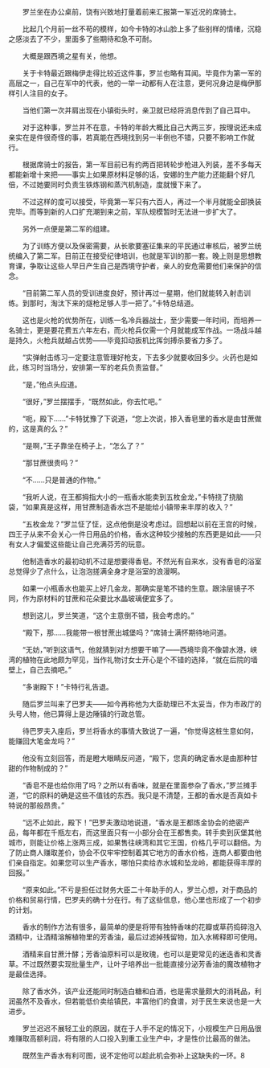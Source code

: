 　　罗兰坐在办公桌前，饶有兴致地打量着前来汇报第一军近况的席骑士。

　　比起几个月前一丝不苟的模样，如今卡特的冰山脸上多了些别样的情绪，沉稳之感淡去了不少，里面多了些期待和急不可耐。

　　大概是跟西境之星有关，他想。

　　关于卡特最近跟梅伊走得比较近这件事，罗兰也略有耳闻。毕竟作为第一军的高层之一，自己在军中的代表，他的一举一动都有人在注意，更何况身边是梅伊那样引人注目的女子。

　　当他们第一次并肩出现在小镇街头时，亲卫就已经将消息传到了自己耳中。

　　对于这种事，罗兰并不在意，卡特的年龄大概比自己大两三岁，按理说还未成亲实在是件很奇怪的事，若真能在西境找到另一半倒也不错，只要不影响工作就行。

　　根据席骑士的报告，第一军目前已有约两百把转轮步枪进入列装，差不多每天都能新增十来把——事实上如果原材料足够的话，安娜的生产能力还能翻个好几倍，不过她要同时负责生铁炼钢和蒸汽机制造，度就慢下来了。

　　不过这样的度可以接受，毕竟第一军只有六百人，再过一个半月就能全部换装完毕。而等到新的人口扩充潮到来之前，军队规模暂时无法进一步扩大了。

　　另外一点便是第二军的组建。

　　为了训练方便以及保密需要，从长歌要塞征集来的平民通过审核后，被罗兰统统编入了第二军。目前正在接受纪律培训，也就是军训的那一套。晚上则是思想教育课，争取让这些人早日产生自己是西境守护者，亲人的安危需要他们来保护的信念。

　　“目前第二军人员的受训进度良好，预计再过一星期，他们就能转入射击训练。到那时，淘汰下来的燧枪足够人手一把了。”卡特总结道。

　　这也是火枪的优势所在，训练一名冷兵器战士，至少需要一年时间，而培养一名骑士，更是要花费五六年左右，而火枪兵仅需一个月就能成军作战。一场战斗越是持久，火枪兵就越占优势——毕竟扣动扳机比挥剑搏杀要省力多了。

　　“实弹射击练习一定要注意管理好枪支，下去多少就要收回多少。火药也是如此，练习时当场分，安排第一军的老兵负责监督。”

　　“是，”他点头应道。

　　“很好，”罗兰摆摆手，“既然如此，你去忙吧。”

　　“呃，殿下……”卡特犹豫了下说道，“您上次说，掺入香皂里的香水是由甘蔗做的，这是真的么？”

　　“是啊，”王子靠坐在椅子上，“怎么了？”

　　“那甘蔗很贵吗？”

　　“不……只是普通的作物。”

　　“我听人说，在王都拇指大小的一瓶香水能卖到五枚金龙，”卡特挠了挠脑袋，“如果真是这样，用甘蔗制造香水岂不是能给小镇带来丰厚的收入？”

　　“五枚金龙？”罗兰怔了怔，这点他倒是没考虑过。回想起以前在王宫的时候，四王子从来不会关心一件日用品的价格，香水这种较少接触的东西更是如此——只有女人才偏爱这些能让自己充满芬芳的玩意。

　　他制造香水的最初动机不过是想要得香皂。不然光有自来水，没有香皂的浴室总觉得少了点什么，让泡泡搓满全身才是浴室的浪漫啊。

　　如果一小瓶香水也能买上好几金龙，那确实是笔不错的生意。跟涂层镜子不同，作为原材料的甘蔗和花朵要比水晶玻璃便宜多了。

　　想到这儿，罗兰笑道，“这个主意倒不错，我会考虑的。”

　　“殿下，那……我能带一根甘蔗出城堡吗？”席骑士满怀期待地问道。

　　“无妨，”听到这语气，他就猜到对方想要干嘛了——西境毕竟不像碧水港，峡湾的植物在此地颇为罕见，当作礼物讨女士开心是个不错的选择，“就在后院的墙壁上，自己去摘吧。”

　　“多谢殿下！”卡特行礼告退。

　　随后罗兰叫来了巴罗夫——如今再称他为大臣助理已不太妥当，作为市政厅的头号人物，他已算得上是边陲镇的行政总管。

　　待巴罗夫入座后，罗兰将香水的事情大致说了一遍，“你觉得这桩生意如何，能赚回大笔金龙吗？”

　　他没有立刻回答，而是瞪大眼睛反问道，“殿下，您真的确定香水是由那种甘甜的作物制成的？”

　　“香皂不是也给你用了吗？之所以有香味，就是在里面参杂了香水，”罗兰摊手道，“它的原料的确是这些不值钱的东西。我只是不清楚，王都的香水是否真如卡特说的那般昂贵。”

　　“远不止如此，殿下！”巴罗夫激动地说道，“香水是王都炼金协会的绝密产品，每年都在千瓶左右，而这里面只有一小部分会在王都售卖。转手卖到灰堡其他城市，则能让价格上涨两三成，如果售往峡湾和其它王国，价格几乎可以翻倍。为了防止商人赚取差价，协会不仅牢牢控制着其它地方的香水价格，连商人都要由他们亲自指定。如果您可以生产香水，哪怕只卖给赤水城和坠龙岭，都能获得丰厚的回报。”

　　“原来如此。”不亏是担任过财务大臣二十年助手的人，罗兰心想，对于商品的价格和贸易行情，巴罗夫的确十分在行。有了这些信息，他心里也形成了一个初步的计划。

　　香水的制作方法有很多，最简单的便是将带有独特香味的花瓣或草药捣碎泡入酒精中，让酒精溶解植物里的芳香油，最后过滤掉残留物，加入水稀释即可使用。

　　酒精来自甘蔗汁酵；芳香油原料可以是玫瑰，也可以是更常见的迷迭香和灵香草。不过既然要实现批量生产，让叶子培养出一批能直接分泌芳香油的魔改植物才是最佳选择。

　　除了香水外，该产业还能同时制造白糖和白酒，也是需求量颇大的消耗品，利润虽然不及香水，但若能低价卖给镇民，丰富他们的食谱，对于民生来说也是一大进步。

　　罗兰迟迟不展轻工业的原因，就在于人手不足的情况下，小规模生产日用品很难赚取高额利润，将有限的人口投入到重工业生产中，才是性价比最高的做法。

　　既然生产香水有利可图，说不定他可以趁此机会弥补上这缺失的一环。8
